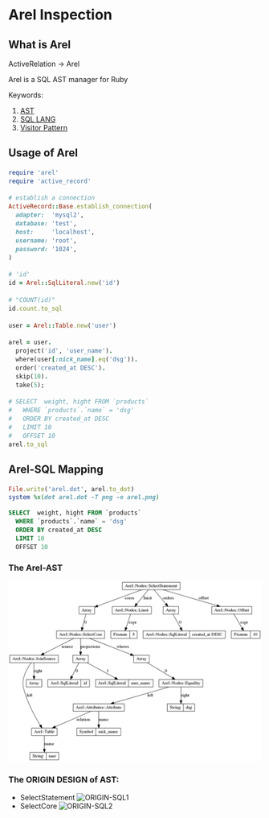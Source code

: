 # Arel Inspection

## What is Arel

ActiveRelation -> Arel

Arel is a SQL AST manager for Ruby

Keywords:

1.  [AST][1]
2.  [SQL LANG][2]
3.  [Visitor Pattern][3]

[1]: http://en.wikipedia.org/wiki/Abstract_syntax_tree 'AST'
[2]: https://www.sqlite.org/lang_select.html 'SQL LANG'
[3]: http://en.wikipedia.org/wiki/Visitor_pattern 'Visitor Pattern'

## Usage of Arel
```ruby
require 'arel'
require 'active_record'

# establish a connection
ActiveRecord::Base.establish_connection(
  adapter:  'mysql2',
  database: 'test',
  host:     'localhost',
  username: 'root',
  password: '1024',
)

# 'id'
id = Arel::SqlLiteral.new('id')

# "COUNT(id)"
id.count.to_sql

user = Arel::Table.new('user')

arel = user.
  project('id', 'user_name').
  where(user[:nick_name].eq('dsg')).
  order('created_at DESC').
  skip(10).
  take(5);

# SELECT  weight, hight FROM `products`
#   WHERE `products`.`name` = 'dsg'
#   ORDER BY created_at DESC
#   LIMIT 10
#   OFFSET 10
arel.to_sql
```

## Arel-SQL Mapping
```ruby
File.write('arel.dot', arel.to_dot)
system %x(dot arel.dot -T png -o arel.png)
```
```SQL
SELECT  weight, hight FROM `products`
  WHERE `products`.`name` = 'dsg'
  ORDER BY created_at DESC
  LIMIT 10
  OFFSET 10
```

### The Arel-AST
![Arel-AST](https://github.com/dengqinghua/records/blob/master/arel_inspecting/arel.png)

### The ORIGIN DESIGN of AST:
- SelectStatement
![ORIGIN-SQL1](https://www.sqlite.org/images/syntax/simple-select-stmt.gif)
- SelectCore
![ORIGIN-SQL2](https://www.sqlite.org/images/syntax/select-core.gif)
